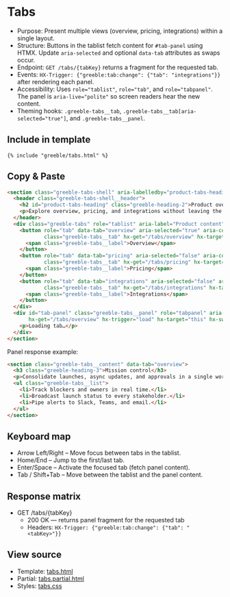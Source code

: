 # Tabs

- Purpose: Present multiple views (overview, pricing, integrations) within a single layout.
- Structure: Buttons in the tablist fetch content for `#tab-panel` using HTMX. Update
  `aria-selected` and optional `data-tab` attributes as swaps occur.
- Endpoint: `GET /tabs/{tabKey}` returns a fragment for the requested tab.
- Events: `HX-Trigger: {"greeble:tab:change": {"tab": "integrations"}}` after rendering each
  panel.
- Accessibility: Uses `role="tablist"`, `role="tab"`, and `role="tabpanel"`. The panel is
  `aria-live="polite"` so screen readers hear the new content.
- Theming hooks: `.greeble-tabs__tab`, `.greeble-tabs__tab[aria-selected="true"]`, and
  `.greeble-tabs__panel`.

## Include in template

```jinja
{% include "greeble/tabs.html" %}
```

## Copy & Paste

```html
<section class="greeble-tabs-shell" aria-labelledby="product-tabs-heading">
  <header class="greeble-tabs-shell__header">
    <h2 id="product-tabs-heading" class="greeble-heading-2">Product overview</h2>
    <p>Explore overview, pricing, and integrations without leaving the page.</p>
  </header>
  <div class="greeble-tabs" role="tablist" aria-label="Product content">
    <button role="tab" data-tab="overview" aria-selected="true" aria-controls="tab-panel"
            class="greeble-tabs__tab" hx-get="/tabs/overview" hx-target="#tab-panel" hx-swap="innerHTML">
      <span class="greeble-tabs__label">Overview</span>
    </button>
    <button role="tab" data-tab="pricing" aria-selected="false" aria-controls="tab-panel"
            class="greeble-tabs__tab" hx-get="/tabs/pricing" hx-target="#tab-panel" hx-swap="innerHTML">
      <span class="greeble-tabs__label">Pricing</span>
    </button>
    <button role="tab" data-tab="integrations" aria-selected="false" aria-controls="tab-panel"
            class="greeble-tabs__tab" hx-get="/tabs/integrations" hx-target="#tab-panel" hx-swap="innerHTML">
      <span class="greeble-tabs__label">Integrations</span>
    </button>
  </div>
  <div id="tab-panel" class="greeble-tabs__panel" role="tabpanel" aria-live="polite"
       hx-get="/tabs/overview" hx-trigger="load" hx-target="this" hx-swap="innerHTML">
    <p>Loading tab…</p>
  </div>
</section>
```

Panel response example:

```html
<section class="greeble-tabs__content" data-tab="overview">
  <h3 class="greeble-heading-3">Mission control</h3>
  <p>Consolidate launches, async updates, and approvals in a single workspace.</p>
  <ul class="greeble-tabs__list">
    <li>Track blockers and owners in real time.</li>
    <li>Broadcast launch status to every stakeholder.</li>
    <li>Pipe alerts to Slack, Teams, and email.</li>
  </ul>
</section>
```

## Keyboard map

- Arrow Left/Right – Move focus between tabs in the tablist.
- Home/End – Jump to the first/last tab.
- Enter/Space – Activate the focused tab (fetch panel content).
- Tab / Shift+Tab – Move between the tablist and the panel content.

## Response matrix

- GET /tabs/{tabKey}
  - 200 OK — returns panel fragment for the requested tab
  - Headers: `HX-Trigger: {"greeble:tab:change": {"tab": "<tabKey>"}}`

## View source

- Template: [tabs.html](https://github.com/Bakobiibizo/greeble/blob/main/packages/greeble_components/components/tabs/templates/tabs.html)
- Partial: [tabs.partial.html](https://github.com/Bakobiibizo/greeble/blob/main/packages/greeble_components/components/tabs/templates/tabs.partial.html)
- Styles: [tabs.css](https://github.com/Bakobiibizo/greeble/blob/main/packages/greeble_components/components/tabs/static/tabs.css)
